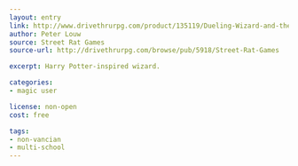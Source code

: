 ```yaml
---
layout: entry
link: http://www.drivethrurpg.com/product/135119/Dueling-Wizard-and-the-Highly-Derivative-Dungeon-World-Playbook
author: Peter Louw
source: Street Rat Games
source-url: http://drivethrurpg.com/browse/pub/5918/Street-Rat-Games

excerpt: Harry Potter-inspired wizard.

categories:
- magic user

license: non-open
cost: free

tags:
- non-vancian
- multi-school
---
```

